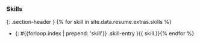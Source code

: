 ### Skills
{: .section-header }
{% for skill in site.data.resume.extras.skills %}
* {: #{{forloop.index | prepend: 'skill'}} .skill-entry }{{ skill }}{% endfor %}